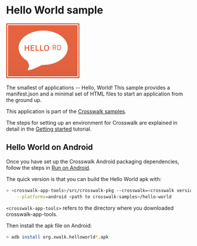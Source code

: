# Hello World sample

<img class='sample-thumb' src='/assets/sampapp-icon-helloworld.png'>

The smallest of applications -- Hello, World! This sample provides a manifest.json
and a minimal set of HTML files to start an application from the ground up.

This application is part of the
[Crosswalk samples](https://github.com/crosswalk-project/crosswalk-samples).

The steps for setting up an environment for Crosswalk are explained
in detail in the [Getting started](/documentation/getting_started.html)
tutorial.

## Hello World on Android

Once you have set up the Crosswalk Android packaging dependencies,
follow the steps in [Run on Android](/documentation/android/run_on_android.html).

The quick version is that you can build the Hello World apk with:

```sh
> <crosswalk-app-tools>/src/crosswalk-pkg --crosswalk=<crosswalk version> \
    --platforms=android <path to crosswalk-samples>/hello-world
```

`<crosswalk-app-tools>` refers to the directory where you downloaded crosswalk-app-tools.

Then install the apk file on Android:

```sh
> adb install org.xwalk.helloworld*.apk
```

